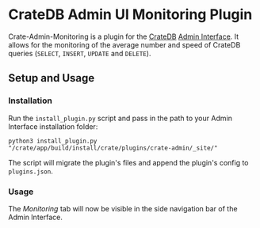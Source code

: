 # CrateDB Admin UI Monitoring Plugin

Crate-Admin-Monitoring is a plugin for the [CrateDB](https://crate.io)
[Admin Interface](https://github.com/crate/crate-admin). It allows for the monitoring
of the average number and speed of CrateDB queries (`SELECT`, `INSERT`, `UPDATE`
and `DELETE`).

## Setup and Usage

### Installation

Run the `install_plugin.py` script and pass in the path to your Admin Interface
installation folder:

`python3 install_plugin.py "/crate/app/build/install/crate/plugins/crate-admin/_site/"`

The script will migrate the plugin's files and append the plugin's config to `plugins.json`.

### Usage

The *Monitoring* tab will now be visible in the side navigation bar of the Admin
Interface.
